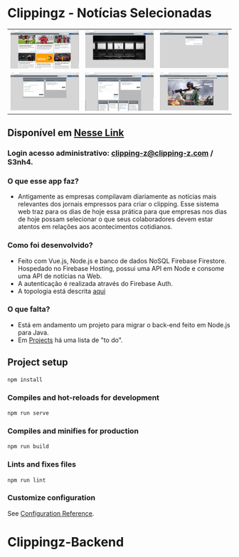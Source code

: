 # Clippingz - Notícias Selecionadas


<table>
	<tr>
		<td>
			<img src="https://github.com/marcelorvergara/Clippingz/blob/main/MiscFiles/captura-1.png"> 
		</td>
		<td>
			<img src="https://github.com/marcelorvergara/Clippingz/blob/main/MiscFiles/Captura-2.png">
		</td>
		<td>
			<img src="https://github.com/marcelorvergara/Clippingz/blob/main/MiscFiles/Captura-3.png">
		</td>
	</tr>
	<tr>
		<td>
			<img src="https://github.com/marcelorvergara/Clippingz/blob/main/MiscFiles/Captura-4.png"> 
		</td>
		<td>
			<img src="https://github.com/marcelorvergara/Clippingz/blob/main/MiscFiles/Captura-5.png">
		</td>
		<td>
			<img src="https://github.com/marcelorvergara/Clippingz/blob/main/MiscFiles/Captura-6.png">
		</td>
	</tr>
</table>	

## Disponível em <a href="https://clipping-z.web.app/">Nesse Link</a>
### Login acesso administrativo: clipping-z@clipping-z.com / S3nh4.

### O que esse app faz?

- Antigamente as empresas compilavam diariamente as notícias mais relevantes dos jornais empressos para criar o clipping. Esse sistema web traz para os dias de hoje essa prática para que empresas nos dias de hoje possam selecionar o que seus colaboradores devem estar atentos em relações aos acontecimentos cotidianos.

### Como foi desenvolvido?

- Feito com Vue.js, Node.js e banco de dados NoSQL Firebase Firestore. Hospedado no Firebase Hosting, possui uma API em Node e consome uma API de notícias na Web. 
- A autenticação é realizada através do Firebase Auth.
- A topologia está descrita <a href="https://github.com/marcelorvergara/Clippingz/blob/main/MiscFiles/Clippingz%20API.pdf"> aqui</a>	

### O que falta?

- Está em andamento um projeto para migrar o back-end feito em Node.js para Java.
- Em <a href="https://github.com/marcelorvergara/Clippingz/projects">Projects</a> há uma lista de "to do".

## Project setup
```
npm install
```

### Compiles and hot-reloads for development
```
npm run serve
```

### Compiles and minifies for production
```
npm run build
```

### Lints and fixes files
```
npm run lint
```

### Customize configuration
See [Configuration Reference](https://cli.vuejs.org/config/).
# Clippingz-Backend
